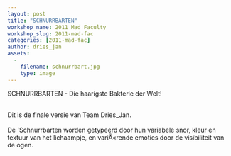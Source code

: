 ```yaml
---
layout: post
title: "SCHNURRBARTEN"
workshop_name: 2011 Mad Faculty
workshop_slug: 2011-mad-fac
categories: [2011-mad-fac]
author: dries_jan 
assets:
  -
    filename: schnurrbart.jpg
    type: image
---
```

SCHNURRBARTEN - Die haarigste Bakterie der Welt!<div><br /></div><div>Dit is de finale versie van Team Dries_Jan.</div><div><br /></div><div>De 'Schnurrbarten worden getypeerd door hun variabele snor, kleur en textuur van het lichaampje, en variÃ«rende emoties door de visibiliteit van de ogen.</div>
